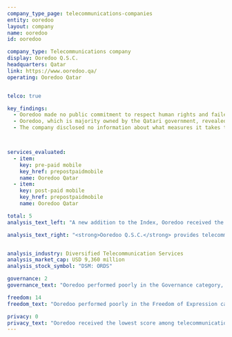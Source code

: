 ```yaml
---
company_type_page: telecommunications-companies
entity: ooredoo
layout: company
name: ooredoo
id: ooredoo

company_type: Telecommunications company
display: Ooredoo Q.S.C.
headquarters: Qatar
link: https://www.ooredoo.qa/
operating: Ooredoo Qatar


telco: true

key_findings:
  - Ooredoo made no public commitment to respect human rights and failed to disclose sufficient information about policies affecting users’ freedom of expression and privacy.  
  - Ooredoo, which is majority owned by the Qatari government, revealed no information about what user information it collects, shares, or retains, or how it handles or complies with government or private requests for this information.
  - The company disclosed no information about what measures it takes to secure user information, including any policies related to data breaches.



services_evaluated:
  - item:
    key: pre-paid mobile
    key_href: prepostpaidmobile
    name: Ooredoo Qatar
  - item:
    key: post-paid mobile
    key_href: prepostpaidmobile
    name: Ooredoo Qatar

total: 5
analysis_text_left: "A new addition to the Index, Ooredoo received the lowest score of any company evaluated this year.  The political and regulatory environment in Qatar is not conducive to companies making public commitments to human rights, including to freedom of expression and privacy. Ooredoo is <a href=\"http://ooredoo.com/en/investors/share_information/\" target=\"_blank\">majority owned by the government</a>. According to Amnesty International, freedom of expression is <a href=\"https://www.amnesty.org/en/latest/news/2016/12/qatar-blocking-of-doha-news-website-is-an-outright-attack-on-media-freedom/\" target=\"_blank\">“strictly controlled”</a> in Qatar. Under its cybercrime law users may be <a href=\"https://dohanews.co/whatsapp-insults-leads-to-jail-sentence-for-qatar-woman/\" target=\"_blank\">punished for posting or sharing online content</a> that violates Qatar’s “social values.” However, Ooredoo could still significantly improve its public disclosures even within such constraints. The company could clearly disclose its privacy policies and provide basic information about its security practices, including how it handles data breaches. Qatar passed its first comprehensive <a href=\"http://www.qatar-tribune.com/news-details/id/31687\" target=\"_blank\">data privacy law</a> in 2016, which requires companies to take steps that “protect personal data from loss, damage, modification, disclosure or being illegally accessed” and notify the government and users in the event of a data breach."

analysis_text_right: "<strong>Ooredoo Q.S.C.</strong> provides telecommunications services such as mobile, broadband, and fiber in Qatar and 11 other countries in the Middle East, North Africa, and Asia. Formerly known as Qatar Telecom (Qtel), the company changed its name in 2013. It also provides services including satellite and data center solutions."


analysis_industry: Diversified Telecommunication Services
analysis_market_cap: USD 9,360 million
analysis_stock_symbol: "DSM: ORDS"

governance: 2
governance_text: "Ooredoo performed poorly in the Governance category, receiving the lowest score of all telecommunications companies and second-lowest score in the entire Index. Ooredoo offered no public commitment to freedom of expression and privacy as human rights (G1), nor did it disclose having senior-level oversight over these issues (G2). Although it disclosed a whistleblower policy, the policy did not mention if it covers freedom of expression or privacy issues (G3). The company also offered no evidence that it has any human rights due diligence processes in place (G4), or if it engaged with stakeholders on freedom of expression or privacy issues (G5). Ooredoo Qatar provided some disclosure of how customers may submit complaints, but there was no additional information about its processes for receiving and responding to such grievances (G6)."

freedom: 14
freedom_text: "Ooredoo performed poorly in the Freedom of Expression category, receiving the third-lowest score among  telecommunications companies, and scoring just slightly better than MTN, Axiata, and Bharti Airtel. <br /><br /><strong>Content and account restriction requests:</strong> Ooredoo, like most of its peers, received no credit on these indicators (F5-F7). It provided no information about its process for responding to government or private requests to block content or restrict users’ accounts (F5), nor did it supply any data about the number of government or private requests to restrict content or accounts that it receives or complies with (F6, F7), although there is no apparent legal barrier to supplying this information. The lack of disclosure is likely a result of Ooredoo being majority state owned as well as from a general lack of transparency in the Qatari legal environment. <br /><br /><strong>Network management and shutdowns:</strong> Ooredoo did not disclose any information about  its network management policies (F9). The company provided vague <a href=\"https://www.ooredoo.qa/portal/OoredooQatar/general-terms-and-conditions\" target=\"_blank\">disclosure</a> on why it may shut down service to an area or particular group of users, but did not disclose any other information on its processes related to government requests for network shutdowns (F10). <br /><br /><strong>Identity policy:</strong> Ooredoo Qatar disclosed that it requires pre-paid mobile users to provide government-issued identification (F11), although it is unclear if this is required by law."

privacy: 0
privacy_text: "Ooredoo received the lowest score among telecommunications companies in the Privacy category, and was the only company evaluated in the Index to receive no credit for any privacy indicator. <br /><br /><strong>Handling of user information:</strong> Ooredoo was the only company  in the entire Index to provide no disclosure across this set of indicators (P3-P8). The company's privacy policy was not publicly available. The privacy policy that was available online for Ooredoo Qatar only covers the website. <br /><br /><strong>Requests for user information:</strong> Ooredoo, Etisalat, and Axiata were the only three telecommunications companies to receive no credit across these indicators (P10-P12). Ooredoo did not disclose any information about its process for responding to government or private third party requests for user information (P10) including whether it notifies users when such parties request their information (P12). The company also did not publish any data about the number of requests it receives for user information (P11).<br /><br /><strong>Security:</strong> Ooredoo was the only company in the entire Index to provide no disclosure across this set of indicators (P13-P18). It did not disclose whether it has systems in place to monitor or limit employee access to user information (P13), nor did it provide any information about its processes for addressing security vulnerabilities or for handling data breaches (P14, P15)."
---
```

